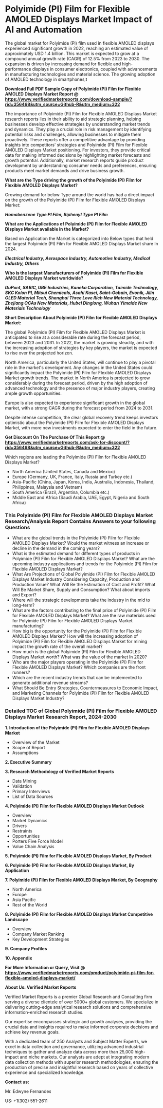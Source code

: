 <meta name="title" content="Global Polyimide (PI) Film for Flexible AMOLED Displays Market Impact of AI and Automation"><meta name="description" content="The global market for Polyimide (PI) film used in flexible AMOLED displays experienced significant growth in 2022, reaching an estimated value of approximately USD 1.4"><meta name="title" content="Polyimide (PI) Film for Flexible AMOLED Displays Market Size, Share, Scope, Trends, Growth, Opportunities, Analysis, Forecast"><h1>Polyimide (PI) Film for Flexible AMOLED Displays Market Impact of AI and Automation</h1><p>The global market for Polyimide (PI) film used in flexible AMOLED displays experienced significant growth in 2022, reaching an estimated value of approximately USD 1.4 billion. This market is expected to grow at a compound annual growth rate (CAGR) of 12.5% from 2023 to 2030. The expansion is driven by increasing demand for flexible and high-performance displays in consumer electronics, coupled with advancements in manufacturing technologies and material science. The growing adoption of AMOLED technology in smartphones,t</p><p id="" class=""><strong>Download Full PDF Sample Copy of Polyimide (PI) Film for Flexible AMOLED Displays Market Report @ <a href="https://www.verifiedmarketreports.com/download-sample/?rid=356468&utm_source=Github-R&utm_medium=322" target="_blank">https://www.verifiedmarketreports.com/download-sample/?rid=356468&utm_source=Github-R&utm_medium=322</a></strong></p><p>The importance of&nbsp;Polyimide (PI) Film for Flexible AMOLED Displays Market research reports lies in their ability to aid strategic planning, helping businesses develop effective strategies by understanding market trends and dynamics. They play a crucial role in risk management by identifying potential risks and challenges, allowing businesses to mitigate them proactively. These reports offer a competitive advantage by providing insights into competitors' strategies and Polyimide (PI) Film for Flexible AMOLED Displays Market positioning. For investors, they provide critical data for making informed decisions by highlighting market forecasts and growth potential. Additionally, market research reports guide product development by understanding consumer needs and preferences, ensuring products meet market demands and drive business growth.</p><p><strong>What are the&nbsp;Type driving the growth of the Polyimide (PI) Film for Flexible AMOLED Displays Market?</strong></p><p id="" class="">Growing demand for below Type around the world has had a direct impact on the growth of the Polyimide (PI) Film for Flexible AMOLED Displays Market:</p><em><strong>Homobenzene Type PI Film, Biphenyl Type PI Film</strong></em></p><strong>What are the&nbsp;Applications&nbsp;of Polyimide (PI) Film for Flexible AMOLED Displays Market available in the Market?</strong></p><p id="" class="">Based on Application the Market is categorized into Below types that held the largest Polyimide (PI) Film for Flexible AMOLED Displays Market share In 2024.</p><em><strong>Electrical Industry, Aerospace Industry, Automotive Industry, Medical Industry, Others</strong></em></p><strong>Who is the largest Manufacturers of Polyimide (PI) Film for Flexible AMOLED Displays Market worldwide?</strong></p><p><em><strong>DuPont, SABIC, UBE Industries, Kaneka Corporation, Taimide Technology, SKC Kolon PI, Mitsui Chemicals, Asahi Kasei, Saint-Gobain, Evonik, Jilin OLED Material Tech, Shanghai Three Love Rich New Material Technology, Zhejiang OCAs New Materials, Hubei Dinglong, Wuhan Yimaide New Materials Technology</strong></em></p><p id="" class=""><strong>Short Description About Polyimide (PI) Film for Flexible AMOLED Displays Market:</strong></p><p>The global Polyimide (PI) Film for Flexible AMOLED Displays Market is anticipated to rise at a considerable rate during the forecast period, between 2023 and 2031. In 2022, the market is growing steadily, and with the increasing adoption of strategies by key players, the market is expected to rise over the projected horizon.</p><p>North America, particularly the United States, will continue to play a pivotal role in the market's development. Any changes in the United States could significantly impact the Polyimide (PI) Film for Flexible AMOLED Displays Market growth trends. The market in North America is projected to grow considerably during the forecast period, driven by the high adoption of advanced technology and the presence of major industry players, creating ample growth opportunities.</p><p>Europe is also expected to experience significant growth in the global market, with a strong CAGR during the forecast period from 2024 to 2031.</p><p>Despite intense competition, the clear global recovery trend keeps investors optimistic about the Polyimide (PI) Film for Flexible AMOLED Displays Market, with more new investments expected to enter the field in the future.</p><p id="" class=""><strong>Get Discount On The Purchase Of This Report @ <a href="https://www.verifiedmarketreports.com/ask-for-discount/?rid=356468&utm_source=Github-R&utm_medium=322" target="_blank">https://www.verifiedmarketreports.com/ask-for-discount/?rid=356468&utm_source=Github-R&utm_medium=322</a></strong></p>Which regions are leading the Polyimide (PI) Film for Flexible AMOLED Displays Market?</p><ul><li>North America (United States, Canada and Mexico)</li><li>Europe (Germany, UK, France, Italy, Russia and Turkey etc.)</li><li>Asia-Pacific (China, Japan, Korea, India, Australia, Indonesia, Thailand, Philippines, Malaysia and Vietnam)</li><li>South America (Brazil, Argentina, Columbia etc.)</li><li>Middle East and Africa (Saudi Arabia, UAE, Egypt, Nigeria and South Africa)</li></ul><h3 id="" class="">This Polyimide (PI) Film for Flexible AMOLED Displays Market Research/Analysis Report Contains Answers to your following Questions</h3><ul><li>What are the global trends in the Polyimide (PI) Film for Flexible AMOLED Displays Market? Would the market witness an increase or decline in the demand in the coming years?</li><li>What is the estimated demand for different types of products in Polyimide (PI) Film for Flexible AMOLED Displays Market? What are the upcoming industry applications and trends for the Polyimide (PI) Film for Flexible AMOLED Displays Market?</li><li>What Are Projections of Global Polyimide (PI) Film for Flexible AMOLED Displays Market Industry Considering Capacity, Production and Production Value? What Will Be the Estimation of Cost and Profit? What Will Be Market Share, Supply and Consumption? What about imports and Export?</li><li>Where will the strategic developments take the industry in the mid to long-term?</li><li>What are the factors contributing to the final price of Polyimide (PI) Film for Flexible AMOLED Displays Market? What are the raw materials used for Polyimide (PI) Film for Flexible AMOLED Displays Market manufacturing?</li><li>How big is the opportunity for the Polyimide (PI) Film for Flexible AMOLED Displays Market? How will the increasing adoption of Polyimide (PI) Film for Flexible AMOLED Displays Market for mining impact the growth rate of the overall market?</li><li>How much is the global Polyimide (PI) Film for Flexible AMOLED Displays Market worth? What was the value of the market In 2020?</li><li>Who are the major players operating in the Polyimide (PI) Film for Flexible AMOLED Displays Market? Which companies are the front runners?</li><li>Which are the recent industry trends that can be implemented to generate additional revenue streams?</li><li>What Should Be Entry Strategies, Countermeasures to Economic Impact, and Marketing Channels for Polyimide (PI) Film for Flexible AMOLED Displays Market Industry?</li></ul><h3 id="" class="">Detailed TOC of Global Polyimide (PI) Film for Flexible AMOLED Displays Market Research Report, 2024-2030</h3><p id="" class=""><strong>1. Introduction of the Polyimide (PI) Film for Flexible AMOLED Displays Market</strong></p><ul><li>Overview of the Market</li><li>Scope of Report</li><li>Assumptions</li></ul><p id="" class=""><strong>2. Executive Summary</strong></p><p id="" class=""><strong>3. Research Methodology of Verified Market Reports</strong></p><ul><li>Data Mining</li><li>Validation</li><li>Primary Interviews</li><li>List of Data Sources</li></ul><p id="" class=""><strong>4. Polyimide (PI) Film for Flexible AMOLED Displays Market Outlook</strong></p><ul><li>Overview</li><li>Market Dynamics</li><li>Drivers</li><li>Restraints</li><li>Opportunities</li><li>Porters Five Force Model</li><li>Value Chain Analysis</li></ul><p id="" class=""><strong>5. Polyimide (PI) Film for Flexible AMOLED Displays Market, By Product</strong></p><p id="" class=""><strong>6. Polyimide (PI) Film for Flexible AMOLED Displays Market, By Application</strong></p><p id="" class=""><strong>7. Polyimide (PI) Film for Flexible AMOLED Displays Market, By Geography</strong></p><ul><li>North America</li><li>Europe</li><li>Asia Pacific</li><li>Rest of the World</li></ul><p id="" class=""><strong>8. Polyimide (PI) Film for Flexible AMOLED Displays Market Competitive Landscape</strong></p><ul><li>Overview</li><li>Company Market Ranking</li><li>Key Development Strategies</li></ul><p id="" class=""><strong>9. Company Profiles</strong></p><p id="" class=""><strong>10. Appendix</strong></p><p id="" class=""><strong>For More Information or Query, Visit @ <a href="https://www.verifiedmarketreports.com/product/polyimide-pi-film-for-flexible-amoled-displays-market/" target="_blank">https://www.verifiedmarketreports.com/product/polyimide-pi-film-for-flexible-amoled-displays-market/</a></strong></p><p id="" class=""><strong>About Us: Verified Market Reports</strong></p><p id="" class="">Verified Market Reports is a premier Global Research and Consulting firm serving a diverse clientele of over 5000+ global customers. We specialize in delivering cutting-edge analytical research solutions and comprehensive information-enriched research studies.</p><p id="" class="">Our expertise encompasses strategic and growth analyses, providing the crucial data and insights required to make informed corporate decisions and achieve key revenue goals.</p><p id="" class="">With a dedicated team of 250 Analysts and Subject Matter Experts, we excel in data collection and governance, utilizing advanced industrial techniques to gather and analyze data across more than 25,000 high-impact and niche markets. Our analysts are adept at integrating modern data collection methods with superior research methodologies, ensuring the production of precise and insightful research based on years of collective experience and specialized knowledge.</p><p id="" class=""><strong>Contact us:</strong></p><p id="" class="">Mr. Edwyne Fernandes</p><p id="" class="">US: +1(302) 551-2611</p>